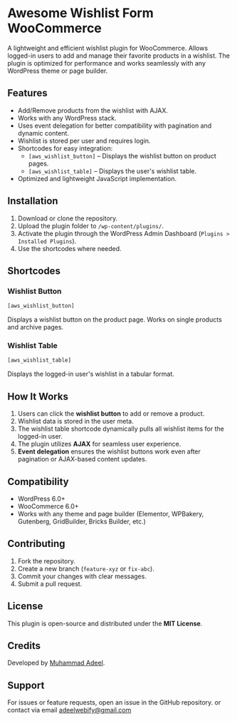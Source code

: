 # Awesome Wishlist Form WooCommerce

A lightweight and efficient wishlist plugin for WooCommerce. Allows logged-in users to add and manage their favorite products in a wishlist. The plugin is optimized for performance and works seamlessly with any WordPress theme or page builder.

## Features

- Add/Remove products from the wishlist with AJAX.
- Works with any WordPress stack.
- Uses event delegation for better compatibility with pagination and dynamic content.
- Wishlist is stored per user and requires login.
- Shortcodes for easy integration:
  - `[aws_wishlist_button]` – Displays the wishlist button on product pages.
  - `[aws_wishlist_table]` – Displays the user's wishlist table.
- Optimized and lightweight JavaScript implementation.

## Installation

1. Download or clone the repository.
2. Upload the plugin folder to `/wp-content/plugins/`.
3. Activate the plugin through the WordPress Admin Dashboard (`Plugins > Installed Plugins`).
4. Use the shortcodes where needed.

## Shortcodes

### Wishlist Button
```php
[aws_wishlist_button]
```
Displays a wishlist button on the product page. Works on single products and archive pages.

### Wishlist Table
```php
[aws_wishlist_table]
```
Displays the logged-in user's wishlist in a tabular format.

## How It Works

1. Users can click the **wishlist button** to add or remove a product.
2. Wishlist data is stored in the user meta.
3. The wishlist table shortcode dynamically pulls all wishlist items for the logged-in user.
4. The plugin utilizes **AJAX** for seamless user experience.
5. **Event delegation** ensures the wishlist buttons work even after pagination or AJAX-based content updates.

## Compatibility

- WordPress 6.0+
- WooCommerce 6.0+
- Works with any theme and page builder (Elementor, WPBakery, Gutenberg, GridBuilder, Bricks Builder, etc.)

## Contributing

1. Fork the repository.
2. Create a new branch (`feature-xyz` or `fix-abc`).
3. Commit your changes with clear messages.
4. Submit a pull request.

## License

This plugin is open-source and distributed under the **MIT License**.

## Credits

Developed by [Muhammad Adeel](https://github.com/adeelwebify).

## Support

For issues or feature requests, open an issue in the GitHub repository. or contact via email [adeelwebify@gmail.com](mailto:adeelwebify@gmail.com)

